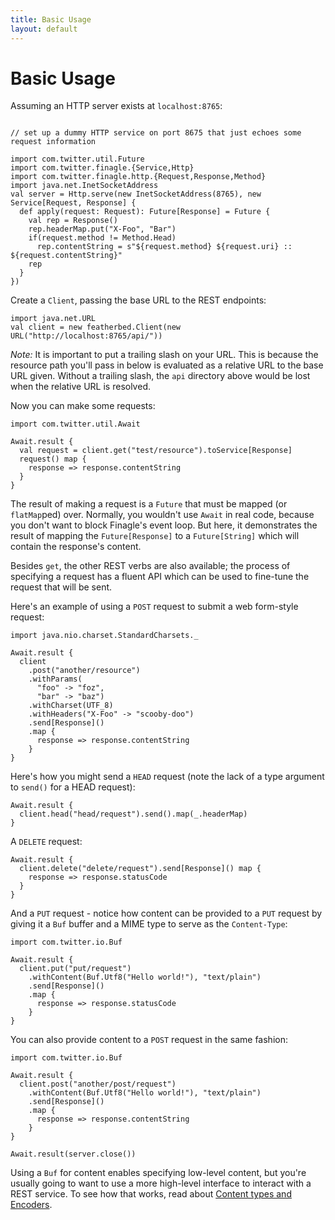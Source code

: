 ```yaml
---
title: Basic Usage
layout: default
---
```


# Basic Usage

Assuming an HTTP server exists at `localhost:8765`:

```tut:book

// set up a dummy HTTP service on port 8675 that just echoes some request information

import com.twitter.util.Future
import com.twitter.finagle.{Service,Http}
import com.twitter.finagle.http.{Request,Response,Method}
import java.net.InetSocketAddress
val server = Http.serve(new InetSocketAddress(8765), new Service[Request, Response] {
  def apply(request: Request): Future[Response] = Future {
    val rep = Response()
    rep.headerMap.put("X-Foo", "Bar")
    if(request.method != Method.Head)
      rep.contentString = s"${request.method} ${request.uri} :: ${request.contentString}"
    rep
  }
})
```

Create a `Client`, passing the base URL to the REST endpoints:

```tut:book
import java.net.URL
val client = new featherbed.Client(new URL("http://localhost:8765/api/"))
```
*Note:* It is important to put a trailing slash on your URL.  This is because the resource path you'll pass in below
is evaluated as a relative URL to the base URL given.  Without a trailing slash, the `api` directory above would be
lost when the relative URL is resolved.

Now you can make some requests:

```tut:book
import com.twitter.util.Await

Await.result {
  val request = client.get("test/resource").toService[Response]
  request() map {
    response => response.contentString
  }
}
```

The result of making a request is a `Future` that must be mapped (or `flatMap`ped) over.  Normally, you wouldn't use
`Await` in real code, because you don't want to block Finagle's event loop.  But here, it demonstrates the result of
mapping the `Future[Response]` to a `Future[String]` which will contain the response's content.

Besides `get`, the other REST verbs are also available; the process of specifying a request has a fluent API which
can be used to fine-tune the request that will be sent.

Here's an example of using a `POST` request to submit a web form-style request:

```tut:book
import java.nio.charset.StandardCharsets._

Await.result {
  client
    .post("another/resource")
    .withParams(
      "foo" -> "foz",
      "bar" -> "baz")
    .withCharset(UTF_8)
    .withHeaders("X-Foo" -> "scooby-doo")
    .send[Response]()
    .map {
      response => response.contentString
    }
}
```

Here's how you might send a `HEAD` request (note the lack of a type argument to `send()` for a HEAD request):

```tut:book
Await.result {
  client.head("head/request").send().map(_.headerMap)
}
```

A `DELETE` request:

```tut:book
Await.result {
  client.delete("delete/request").send[Response]() map {
    response => response.statusCode
  }
}
```

And a `PUT` request - notice how content can be provided to a `PUT` request by giving it a `Buf` buffer and a MIME type
to serve as the `Content-Type`:

```tut:book
import com.twitter.io.Buf

Await.result {
  client.put("put/request")
    .withContent(Buf.Utf8("Hello world!"), "text/plain")
    .send[Response]()
    .map {
      response => response.statusCode
    }
}
```

You can also provide content to a `POST` request in the same fashion:

```tut:book
import com.twitter.io.Buf

Await.result {
  client.post("another/post/request")
    .withContent(Buf.Utf8("Hello world!"), "text/plain")
    .send[Response]()
    .map {
      response => response.contentString
    }
}
```

```tut:invisible
Await.result(server.close())
```

Using a `Buf` for content enables specifying low-level content, but you're usually going to want to use a more
high-level interface to interact with a REST service. To see how that works, read about
[Content types and Encoders](03-content-types-and-encoders.html).
